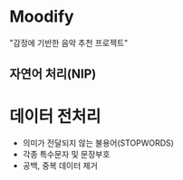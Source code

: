 # Moodify
"감정에 기반한 음악 추천 프로젝트"
## 자연어 처리(NIP)
# 데이터 전처리
- 의미가 전달되지 않는 불용어(STOPWORDS)
- 각종 특수문자 및 문장부호
- 공백, 중복 데이터 제거

